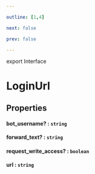 ```yaml
---

outline: [1,4]

next: false

prev: false

---
```


export Interface
# LoginUrl

## Properties

#### bot_username? : `string`

#### forward_text? : `string`

#### request_write_access? : `boolean`

#### url : `string`
